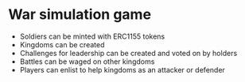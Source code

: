 # War simulation game

- Soldiers can be minted with ERC1155 tokens
- Kingdoms can be created
- Challenges for leadership can be created and voted on by holders
- Battles can be waged on other kingdoms
- Players can enlist to help kingdoms as an attacker or defender
